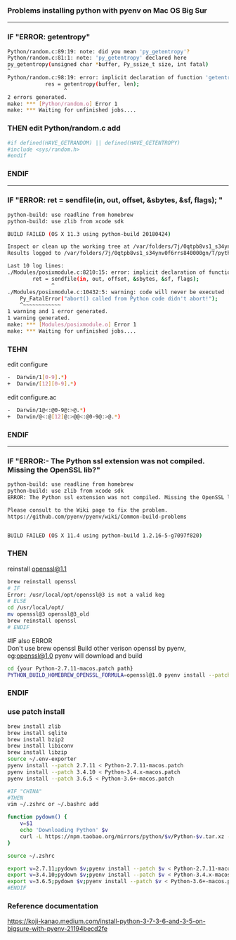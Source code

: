 ### Problems installing python  with pyenv on Mac OS Big Sur
---
### IF "ERROR: getentropy"
```bash
Python/random.c:89:19: note: did you mean 'py_getentropy'?
Python/random.c:81:1: note: 'py_getentropy' declared here
py_getentropy(unsigned char *buffer, Py_ssize_t size, int fatal)
^
Python/random.c:98:19: error: implicit declaration of function 'getentropy' is invalid in C99 [-Werror,-Wimplicit-function-declaration]
            res = getentropy(buffer, len);
                  ^
2 errors generated.
make: *** [Python/random.o] Error 1
make: *** Waiting for unfinished jobs....
```
### THEN edit Python/random.c add 
```bash
#if defined(HAVE_GETRANDOM) || defined(HAVE_GETENTROPY)
#include <sys/random.h>
#endif
```

### ENDIF

-----

### IF "ERROR: ret = sendfile(in, out, offset, &sbytes, &sf, flags); "
```bash
python-build: use readline from homebrew
python-build: use zlib from xcode sdk

BUILD FAILED (OS X 11.3 using python-build 20180424)

Inspect or clean up the working tree at /var/folders/7j/0qtpb8vs1_s34ynv0f6rrs840000gn/T/python-build.20210304114832.65954
Results logged to /var/folders/7j/0qtpb8vs1_s34ynv0f6rrs840000gn/T/python-build.20210304114832.65954.log

Last 10 log lines:
./Modules/posixmodule.c:8210:15: error: implicit declaration of function 'sendfile' is invalid in C99 [-Werror,-Wimplicit-function-declaration]
        ret = sendfile(in, out, offset, &sbytes, &sf, flags);
              ^
./Modules/posixmodule.c:10432:5: warning: code will never be executed [-Wunreachable-code]
    Py_FatalError("abort() called from Python code didn't abort!");
    ^~~~~~~~~~~~~
1 warning and 1 error generated.
1 warning generated.
make: *** [Modules/posixmodule.o] Error 1
make: *** Waiting for unfinished jobs....
```
### TEHN
edit configure

```bash
-  Darwin/1[0-9].*)
+  Darwin/[12][0-9].*)

```
edit configure.ac

```bash
-  Darwin/1@<:@0-9@:>@.*)
+  Darwin/@<:@[12]@:>@@<:@0-9@:>@.*)
```

### ENDIF

----
### IF "ERROR:- The Python ssl extension was not compiled. Missing the OpenSSL lib?"
```bash
python-build: use readline from homebrew
python-build: use zlib from xcode sdk
ERROR: The Python ssl extension was not compiled. Missing the OpenSSL lib?

Please consult to the Wiki page to fix the problem.
https://github.com/pyenv/pyenv/wiki/Common-build-problems


BUILD FAILED (OS X 11.4 using python-build 1.2.16-5-g7097f820)

```
### THEN
reinstall openssl@1.1

```bash
brew reinstall openssl
# IF 
Error: /usr/local/opt/openssl@3 is not a valid keg
# ELSE
cd /usr/local/opt/
mv openssl@3 openssl@3_old
brew reinstall openssl
# ENDIF
```
#IF also ERROR  
Don't use brew openssl 
Build other verison openssl by pyenv, eg:openssl@1.0  pyenv will download and build 
```bash
cd {your Python-2.7.11-macos.patch path}
PYTHON_BUILD_HOMEBREW_OPENSSL_FORMULA=openssl@1.0 pyenv install --patch 2.7.11 < Python-2.7.11-macos.patch 
```
### ENDIF


### use patch install
```bash
brew install zlib
brew install sqlite
brew install bzip2
brew install libiconv
brew install libzip
source ~/.env-exporter
pyenv install --patch 2.7.11 < Python-2.7.11-macos.patch
pyenv install --patch 3.4.10 < Python-3.4.x-macos.patch
pyenv install --patch 3.6.5 < Python-3.6+-macos.patch

#IF "CHINA"
#THEN
vim ~/.zshrc or ~/.bashrc add

function pydown() {
    v=$1
    echo 'Downloading Python' $v
    curl -L https://npm.taobao.org/mirrors/python/$v/Python-$v.tar.xz -o ~/.pyenv/cache/Python-$v.tar.xz
}

source ~/.zshrc

export v=2.7.11;pydown $v;pyenv install --patch $v < Python-2.7.11-macos.patch
export v=3.4.10;pydown $v;pyenv install --patch $v < Python-3.4.x-macos.patch
export v=3.6.5;pydown $v;pyenv install --patch $v < Python-3.6+-macos.patch
#ENDIF
```

### Reference documentation
https://koji-kanao.medium.com/install-python-3-7-3-6-and-3-5-on-bigsure-with-pyenv-21194becd2fe
